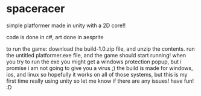 # spaceracer

simple platformer made in unity with a 2D core!!

code is done in c#, art done in aesprite

to run the game:
download the build-1.0.zip file, and unzip the contents. run the untitled platformer.exe file, and the game should start running! when you try to run the exe you might get a windows protection popup, but i promise i am not going to give you a virus ;)  the build is made for windows, ios, and linux so hopefully it works on all of those systems, but this is my first time really using unity so let me know if there are any issues!
have fun! :D

